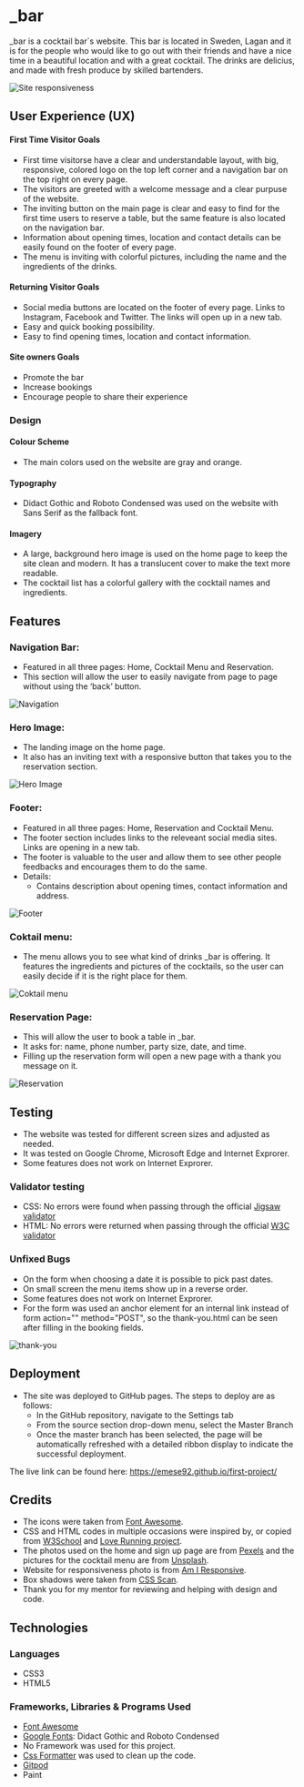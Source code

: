 # _bar
_bar is a cocktail bar`s website. This bar is located in Sweden, Lagan and it is for the people who would like to go out with their friends and have a nice time in a beautiful location and with a great cocktail. The drinks are delicius, and made with fresh produce by skilled bartenders.

![Site responsiveness](/assets/images/responsive1.png)

## User Experience (UX)

   #### First Time Visitor Goals
   * First time visitorse have a clear and understandable layout, with big, responsive, colored logo on the top left corner and a navigation bar on the top right on every page.
   * The visitors are greeted with a welcome message and a clear purpuse of the website.
   * The inviting button on the main page is clear and easy to find for the first time users to reserve a table, but the same feature is also located on the navigation bar.
   * Information about opening times, location and contact details can be easily found on the footer of every page.
   * The menu is inviting with colorful pictures, including the name and the ingredients of the drinks.


   #### Returning Visitor Goals
   * Social media buttons are located on the footer of every page. Links to Instagram, Facebook and Twitter. The links will open up in a new tab.
   * Easy and quick booking possibility.
   * Easy to find opening times, location and contact information.

   #### Site owners Goals
   * Promote the bar
   * Increase bookings
   * Encourage people to share their experience

 ### Design

   #### Colour Scheme
   * The main colors used on the website are gray and orange.

   #### Typography
   * Didact Gothic and Roboto Condensed was used on the website with Sans Serif as the fallback font.

   #### Imagery
   * A large, background hero image is used on the home page to keep the site clean and modern. It has a translucent cover to make the text more readable.
   * The cocktail list has a colorful gallery with the cocktail names and ingredients. 

## Features
 ### Navigation Bar: 
   * Featured in all three pages: Home, Cocktail Menu and Reservation.
   * This section will allow the user to easily navigate from page to page without using the ‘back’ button.

![Navigation](/assets/images/navigation.png)

 ### Hero Image:
   * The landing image on the home page.
   * It also has an inviting text with a responsive button that takes you to the reservation section. 

![Hero Image](/assets/images/hero-image.png)
    
 ### Footer:
   * Featured in all three pages: Home, Reservation and Cocktail Menu.
   * The footer section includes links to the releveant social media sites. Links are opening in a new tab.
   * The footer is valuable to the user and allow them to see other people feedbacks and encourages them to do the same.
   * Details:
       * Contains description about opening times, contact information and address.

![Footer](/assets/images/footer.png)
    
 ### Coktail menu:
   * The menu allows you to see what kind of drinks _bar is offering. It features the ingredients and pictures of the cocktails, so the user can easily decide if it is the right place for them.

![Coktail menu](/assets/images/cocktail.png)
    
 ### Reservation Page:
   * This will allow the user to book a table in _bar.
   * It asks for: name, phone number, party size, date, and time.
   * Filling up the reservation form will open a new page with a thank you message on it.

![Reservation](/assets/images/reserv.png)

## Testing

   - The website was tested for different screen sizes and adjusted as needed.
   - It was tested on Google Chrome, Microsoft Edge and Internet Exprorer.
   - Some features does not work on Internet Exprorer.

 ### Validator testing
 * CSS: No errors were found when passing through the official [Jigsaw  validator](https://jigsaw.w3.org/css-validator/validator?uri=https%3A%2F%2Femese92.github.io%2Ffirst-project%2Fform.html&profile=css3svg&usermedium=all&warning=1&vextwarning=&lang=sv)
 * HTML: No errors were returned when passing through the official [W3C validator](https://validator.w3.org/nu/?doc=https%3A%2F%2Femese92.github.io%2Ffirst-project%2Findex.html)


 ### Unfixed Bugs
 * On the form when choosing a date it is possible to pick past dates.
 * On small screen the menu items show up in a reverse order.
 * Some features does not work on Internet Exprorer.
 * For the form was used an anchor element for an internal link instead of form action="" method="POST", so the thank-you.html can be seen after filling in the booking fields.

![thank-you](/assets/images/thankyou.png)

## Deployment
   * The site was deployed to GitHub pages. The steps to deploy are as follows:
      - In the GitHub repository, navigate to the Settings tab
      - From the source section drop-down menu, select the Master Branch
      - Once the master branch has been selected, the page will be automatically refreshed with a detailed ribbon display to indicate the successful deployment.

The live link can be found here: https://emese92.github.io/first-project/

## Credits
- The icons were taken from [Font Awesome](https://fontawesome.com/v5.15/icons/check-circle?style=solid).
- CSS and HTML codes in multiple occasions were inspired by, or copied from [W3School](https://www.w3schools.com/css/default.asp) and [Love Running project](https://github.com/Emese92/love-running.git).
- The photos used on the home and sign up page are from [Pexels](https://www.pexels.com/sv-se/) and the pictures for the cocktail menu are from [Unsplash](https://unsplash.com/).
- Website for responsiveness photo is from [Am I Responsive](http://ami.responsivedesign.is/#).
- Box shadows were taken from [CSS Scan](https://getcssscan.com/css-box-shadow-examples).
- Thank you for my mentor for reviewing and helping with design and code.

## Technologies
 ### Languages
   - CSS3
   - HTML5

 ### Frameworks, Libraries & Programs Used
   - [Font Awesome](https://fontawesome.com/v5.15/icons/check-circle?style=solid)
   - [Google Fonts](https://fonts.google.com/): Didact Gothic and Roboto Condensed
   - No Framework was used for this project.
   - [Css Formatter](https://webformatter.com/css) was used to clean up the code.
   - [Gitpod](https://gitpod.io/projects)
   - Paint

